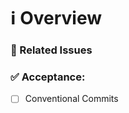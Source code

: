 # ℹ Overview

<!--- Describe the pull request -->

### 📝 Related Issues

<!--
- resolves #1
-->

### ✅ Acceptance:

<!-- Use [X] to mark as completed -->

- [ ] Conventional Commits
